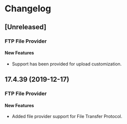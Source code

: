 # Changelog

## [Unreleased]

### FTP File Provider

#### New Features

- Support has been provided for upload customization.

## 17.4.39 (2019-12-17)

### FTP File Provider

#### New Features

- Added file provider support for File Transfer Protocol.